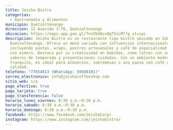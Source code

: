 ```yaml
---
title: Jeisha Bistro
categorias:
  - Gastronomía y Alimentos
municipio: Quetzaltenango
direccion: 12 Avenida 3-70, Quetzaltenango
ubicacion: https://maps.app.goo.gl/7nvVbGNzxQqT5iLM7?g_st=ipc
descripcion: Jeisha Bistro es un restaurante tipo bistró ubicado en Zahra Plaza,
  Quetzaltenango. Ofrece un menú variado con influencias internacionales,
  incluyendo pastas, wraps, postres artesanales y café de especialidad preparado
  con esmero. Destaca por su creatividad en bebidas, como lattes con arte,
  sabores de temporada y presentaciones cuidadas. Con un ambiente moderno y
  tranquilo, es ideal para almuerzos, sobremesas o una pausa con café de
  calidad.
telefono: "77654813 (WhatsApp: 59508101)"
correo_electronico: info@jeishacoffeeshop.com
sitio_web: n/a
pago_efectivo: true
pago_tarjeta: true
pago_transferencia: false
horario_lunes_viernes: 8:30 a.m.–9:30 p.m.
horario_sabado: 8:30 a.m.–9:30 p.m.
horario_domingo: 8:30 a.m.–9:30 p.m.
facebook: https://www.facebook.com/JeishaCorp/
instagram: https://www.instagram.com/jeishabistro/
---
```

